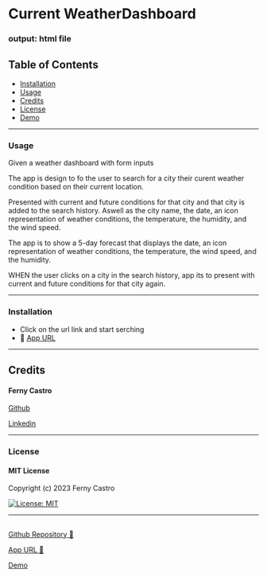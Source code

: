 # Current WeatherDashboard

### output: html file

## Table of Contents

- [Installation](#installation)
- [Usage](#usage)
- [Credits](#credits)
- [License](#license)
- [Demo](#Demo)

---
### Usage

Given a weather dashboard with form inputs

The app is design to fo the user to search for a city their curent weather condition based on their current location.

Presented with current and future conditions for that city and that city is added to the search history.
Aswell as the city name, the date, an icon representation of weather conditions, the temperature, the humidity, and the wind speed.

The app is to show a 5-day forecast that displays the date, an icon representation of weather conditions, the temperature, the wind speed, and the humidity.

WHEN the user clicks on a city in the search history, app its to present with current and future conditions for that city again.


---
### Installation
- Click on the url link and start serching
- 🔗 [App URL](https://fernycastro8.github.io/current_weather_dash_mod6/)

---
## Credits
#### Ferny Castro 

[Github](https://github.com/FernyCastro8)

[Linkedin]()

------
### License

#### MIT License

Copyright (c) 2023 Ferny Castro

[![License: MIT](https://img.shields.io/badge/License-MIT-yellow.svg)](https://opensource.org/licenses/MIT)


---
## 

[Github Repository 🔗](git@github.com:FernyCastro8/current_weather_dash_mod6.git)



[App URL 🔗](https://fernycastro8.github.io/current_weather_dash_mod6/)

[Demo](#Demo)

